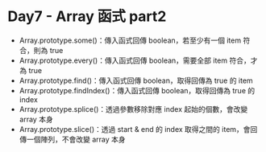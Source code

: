 # Day7 - Array 函式 part2

* Array.prototype.some()：傳入函式回傳 boolean，若至少有一個 item 符合，則為 true
* Array.prototype.every()：傳入函式回傳 boolean，需要全部 item 符合，才為 true
* Array.prototype.find()：傳入函式回傳 boolean，取得回傳為 true 的 item
* Array.prototype.findIndex()：傳入函式回傳 boolean，取得回傳為 true 的 index
*  Array.prototype.splice()：透過參數移除對應 index 起始的個數，會改變 array 本身
*  Array.prototype.slice()：透過 start & end 的 index 取得之間的 item，會回傳一個陣列，不會改變 array 本身

